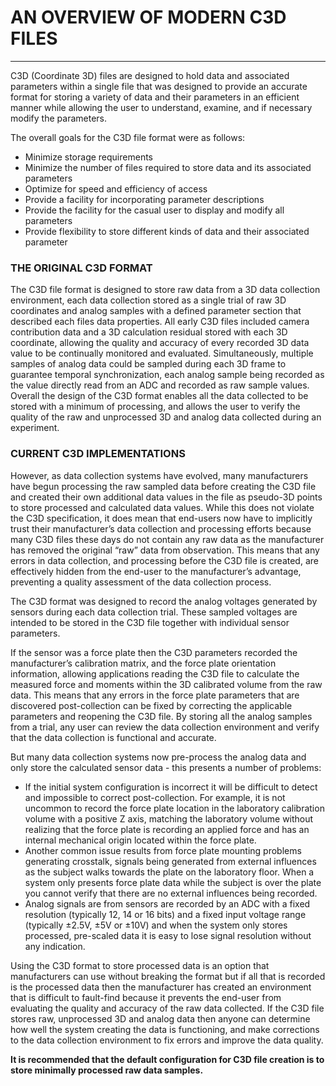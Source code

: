 # AN OVERVIEW OF MODERN C3D FILES
---

C3D (Coordinate 3D) files are designed to hold data and associated parameters within a single file that was designed to provide an accurate format for storing a variety of data and their parameters in an efficient manner while allowing the user to understand, examine, and if necessary modify the parameters.

The overall goals for the C3D file format were as follows:

- Minimize storage requirements
- Minimize the number of files required to store data and its associated parameters
- Optimize for speed and efficiency of access
- Provide a facility for incorporating parameter descriptions
- Provide the facility for the casual user to display and modify all parameters
- Provide flexibility to store different kinds of data and their associated parameter

### THE ORIGINAL C3D FORMAT

The C3D file format is designed to store raw data from a 3D data collection environment, each data collection stored as a single trial of raw 3D coordinates and analog samples with a defined parameter section that described each files data properties. All early C3D files included camera contribution data and a 3D calculation residual stored with each 3D coordinate, allowing the quality and accuracy of every recorded 3D data value to be continually monitored and evaluated. Simultaneously, multiple samples of analog data could be sampled during each 3D frame to guarantee temporal synchronization, each analog sample being recorded as the value directly read from an ADC and recorded as raw sample values. Overall the design of the C3D format enables all the data collected to be stored with a minimum of processing, and allows the user to verify the quality of the raw and unprocessed 3D and analog data collected during an experiment.

### CURRENT C3D IMPLEMENTATIONS

However, as data collection systems have evolved, many manufacturers have begun processing the raw sampled data before creating the C3D file and created their own additional data values in the file as pseudo-3D points to store processed and calculated data values.  While this does not violate the C3D specification, it does mean that end-users now have to implicitly trust their manufacturer’s data collection and processing efforts because many C3D files these days do not contain any raw data as the manufacturer has removed the original “raw” data from observation.  This means that any errors in data collection, and processing before the C3D file is created, are effectively hidden from the end-user to the manufacturer’s advantage, preventing a quality assessment of the data collection process.

The C3D format was designed to record the analog voltages generated by sensors during each data collection trial.  These sampled voltages are intended to be stored in the C3D file together with individual sensor parameters.

If the sensor was a force plate then the C3D parameters recorded the manufacturer’s calibration matrix, and the force plate orientation information, allowing applications reading the C3D file to calculate the measured force and moments within the 3D calibrated volume from the raw data.  This means that any errors in the force plate parameters that are discovered post-collection can be fixed by correcting the applicable parameters and reopening the C3D file.  By storing all the analog samples from a trial, any user can review the data collection environment and verify that the data collection is functional and accurate.

But many data collection systems now pre-process the analog data and only store the calculated sensor data - this presents a number of problems:

- If the initial system configuration is incorrect it will be difficult to detect and impossible to correct post-collection.  For example, it is not uncommon to record the force plate location in the laboratory calibration volume with a positive Z axis, matching the laboratory volume without realizing that the force plate is recording an applied force and has an internal mechanical origin located within the force plate.
- Another common issue results from force plate mounting problems generating crosstalk, signals being generated from external influences as the subject walks towards the plate on the laboratory floor.  When a system only presents force plate data while the subject is over the plate you cannot verify that there are no external influences being recorded.
- Analog signals are from sensors are recorded by an ADC with a fixed resolution (typically 12, 14 or 16 bits) and a fixed input voltage range (typically ±2.5V, ±5V or ±10V) and when the system only stores processed, pre-scaled data it is easy to lose signal resolution without any indication.

Using the C3D format to store processed data is an option that manufacturers can use without breaking the format but if all that is recorded is the processed data then the manufacturer has created an environment that is difficult to fault-find because it prevents the end-user from evaluating the quality and accuracy of the raw data collected.  If the C3D file stores raw, unprocessed 3D and analog data then anyone can determine how well the system creating the data is functioning, and make corrections to the data collection environment to fix errors and improve the data quality.

**It is recommended that the default configuration for C3D file creation is to store minimally processed raw data samples.**
